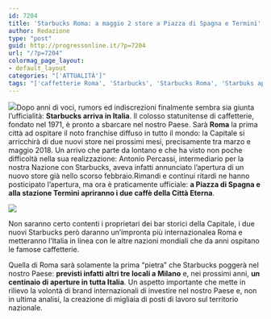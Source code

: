 ```yaml
---
id: 7204
title: 'Starbucks Roma: a maggio 2 store a Piazza di Spagna e Termini'
author: Redazione
type: "post"
guid: http://progressonline.it/?p=7204
url: "/?p=7204"
colormag_page_layout:
- default_layout
categories: "['ATTUALITÀ']"
tags: "['caffetterie Roma', 'Starbucks', 'Starbucks Roma', 'Starbuks apertura Roma', 'Starbuks Italia']"
---
```


![](https://progressonline.it/wp-content/uploads/2017/11/HK_Kln_Bay_EMAX_Starbucks_Coffee-300x225.jpg)Dopo anni di voci, rumors ed indiscrezioni finalmente sembra sia giunta l’ufficialità: **Starbucks arriva in Italia**. Il colosso statunitense di caffetterie, fondato nel 1971, è pronto a sbarcare nel nostro Paese. Sarà **Roma** la prima città ad ospitare il noto franchise diffuso in tutto il mondo: la Capitale si arricchirà di due nuovi store nei prossimi mesi, precisamente tra marzo e maggio 2018. Un arrivo che parte da lontano e che ha visto non poche difficoltà nella sua realizzazione: Antonio Percassi, intermediario per la nostra Nazione con Starbucks, aveva infatti annunciato l’apertura di un nuovo store già nello scorso febbraio.Rimandi e continui ritardi ne hanno posticipato l’apertura, ma ora è praticamente ufficiale: **a Piazza di Spagna e alla stazione Termini apriranno i due caffè della Città Eterna**.

![](https://progressonline.it/wp-content/uploads/2017/11/piazza-di-spagna-300x200.jpg)

Non saranno certo contenti i proprietari dei bar storici della Capitale, i due nuovi Starbucks però daranno un’impronta più internazionalea Roma e metteranno l’Italia in linea con le altre nazioni mondiali che da anni ospitano le famose caffetterie.

Quella di Roma sarà solamente la prima “pietra” che Starbucks poggerà nel nostro Paese: **previsti infatti altri tre locali a Milano** e, nei prossimi anni, **un centinaio di aperture in tutta Italia**. Un aspetto importante che mette in rilievo la volontà di brand internazionali di investire nel nostro Paese e, non in ultima analisi, la creazione di migliaia di posti di lavoro sul territorio nazionale.